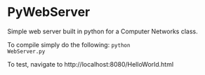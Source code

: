 # PyWebServer
Simple web server built in python for a Computer Networks class.

To compile simply do the following: 
  <code>python WebServer.py</code>
  
To test, navigate to http://localhost:8080/HelloWorld.html
